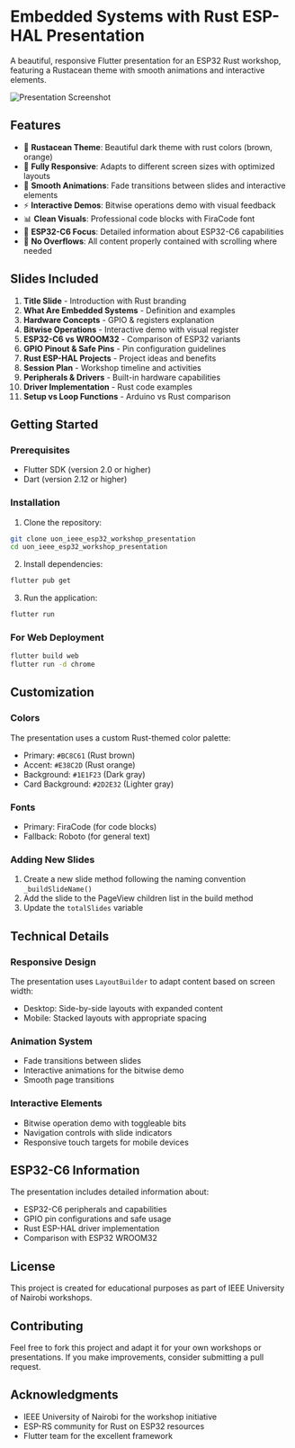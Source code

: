 # Embedded Systems with Rust ESP-HAL Presentation

A beautiful, responsive Flutter presentation for an ESP32 Rust workshop, featuring a Rustacean theme with smooth animations and interactive elements.

![Presentation Screenshot](https://via.placeholder.com/800x450/1E1F23/FFFFFF?text=ESP32+Rust+Workshop)

## Features

- 🦀 **Rustacean Theme**: Beautiful dark theme with rust colors (brown, orange)
- 📱 **Fully Responsive**: Adapts to different screen sizes with optimized layouts
- 🎨 **Smooth Animations**: Fade transitions between slides and interactive elements
- ⚡ **Interactive Demos**: Bitwise operations demo with visual feedback
- 📊 **Clean Visuals**: Professional code blocks with FiraCode font
- 🔧 **ESP32-C6 Focus**: Detailed information about ESP32-C6 capabilities
- 🚫 **No Overflows**: All content properly contained with scrolling where needed

## Slides Included

1. **Title Slide** - Introduction with Rust branding
2. **What Are Embedded Systems** - Definition and examples
3. **Hardware Concepts** - GPIO & registers explanation
4. **Bitwise Operations** - Interactive demo with visual register
5. **ESP32-C6 vs WROOM32** - Comparison of ESP32 variants
6. **GPIO Pinout & Safe Pins** - Pin configuration guidelines
7. **Rust ESP-HAL Projects** - Project ideas and benefits
8. **Session Plan** - Workshop timeline and activities
9. **Peripherals & Drivers** - Built-in hardware capabilities
10. **Driver Implementation** - Rust code examples
11. **Setup vs Loop Functions** - Arduino vs Rust comparison

## Getting Started

### Prerequisites

- Flutter SDK (version 2.0 or higher)
- Dart (version 2.12 or higher)

### Installation

1. Clone the repository:
```bash
git clone uon_ieee_esp32_workshop_presentation
cd uon_ieee_esp32_workshop_presentation
```

2. Install dependencies:
```bash
flutter pub get
```

3. Run the application:
```bash
flutter run
```

### For Web Deployment

```bash
flutter build web
flutter run -d chrome
```

## Customization

### Colors
The presentation uses a custom Rust-themed color palette:
- Primary: `#BC8C61` (Rust brown)
- Accent: `#E38C2D` (Rust orange)
- Background: `#1E1F23` (Dark gray)
- Card Background: `#2D2E32` (Lighter gray)

### Fonts
- Primary: FiraCode (for code blocks)
- Fallback: Roboto (for general text)

### Adding New Slides
1. Create a new slide method following the naming convention `_buildSlideName()`
2. Add the slide to the PageView children list in the build method
3. Update the `totalSlides` variable

## Technical Details

### Responsive Design
The presentation uses `LayoutBuilder` to adapt content based on screen width:
- Desktop: Side-by-side layouts with expanded content
- Mobile: Stacked layouts with appropriate spacing

### Animation System
- Fade transitions between slides
- Interactive animations for the bitwise demo
- Smooth page transitions

### Interactive Elements
- Bitwise operation demo with toggleable bits
- Navigation controls with slide indicators
- Responsive touch targets for mobile devices

## ESP32-C6 Information

The presentation includes detailed information about:
- ESP32-C6 peripherals and capabilities
- GPIO pin configurations and safe usage
- Rust ESP-HAL driver implementation
- Comparison with ESP32 WROOM32

## License

This project is created for educational purposes as part of IEEE University of Nairobi workshops.

## Contributing

Feel free to fork this project and adapt it for your own workshops or presentations. If you make improvements, consider submitting a pull request.

## Acknowledgments

- IEEE University of Nairobi for the workshop initiative
- ESP-RS community for Rust on ESP32 resources
- Flutter team for the excellent framework